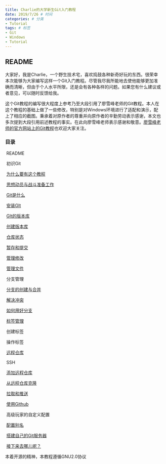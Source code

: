 ```yaml
---
title: Charlie的大学新生Git入门教程
date: 2019/7/26 # 时间
categories: # 分类
- Tutorial
tags: # 标签
- Git
- Windows
- Tutorial
---
```

## README
​	大家好，我是Charlie，一个野生技术宅，喜欢捣鼓各种新奇好玩的东西。很荣幸本次能够为大家编写这样一个Git入门教程。尽管我尽我所能地去使他能够更加准确而清晰，但由于个人水平所限，还是会有各种各样的问题。如果您有什么建议或者意见，可以随时反馈给我。
<!--more-->
​	这个Git教程的编写很大程度上参考乃至大段引用了廖雪峰老师的Git教程。本人在这个教程的基础上做了一些修改，特别是对Windows环境进行了适配和演示，配上了相应的截图。秉承着对原作者的尊重并向原作者的辛勤劳动表示感谢，本文也多次提到大段引用前述教程的事实。在此向廖雪峰老师表示感谢和敬意。[廖雪峰老师的官方网站上的Git教程](https://www.liaoxuefeng.com/wiki/896043488029600)也欢迎大家关注。

### 目录

​	README

​	初识Git

​		[为什么要有这个教程](./为什么要有这个教程.md)

​		[思想动员与战斗准备工作](./思想动员与战斗准备工作.md)

​		[Git是什么](./Git是什么.md)

​		[安装GIt](./安装Git.md)

​	[GIt的版本库](./Git版本库.md)

​		[创建版本库](./Git版本库.md##创建版本库)

​		[仓库状态](./仓库状态.md)

​		[暂存和提交](./暂存和提交.md)

​		[管理修改](./管理修改.md)

​		[管理文件](./管理文件.md)

​	分支管理

​		[分支的创建与合并](./分支的创建与合并.md)

​		[解决冲突](./解决冲突.md)

​		[如何用好分支](./如何用好分支.md)

​	[标签管理](./标签管理.md)

​		创建标签

​		操作标签

​	[远程仓库](./远程仓库.md)

​		SSH

​		[添加远程仓库](./添加远程仓库.md)

​		[从远程仓库克隆](./从远程仓库克隆.md)

​		[拉取和推送](./拉取和推送.md)

​	[使用Github](./使用Github.m)

​	高级玩家的自定义配置

​		[配置别名](./高级玩家的自定义配置.md)

​		[搭建自己的Git服务器](./Git服务器.md)

​	[接下来去哪儿呢？](./接下来去哪儿呢.md)



本着开源的精神，本教程遵循GNU2.0协议
